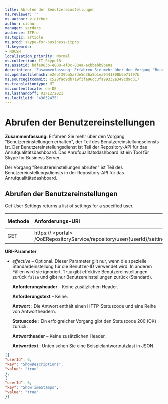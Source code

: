 ```yaml
---
title: Abrufen der Benutzereinstellungen
ms.reviewer: ''
ms.author: v-cichur
author: cichur
manager: serdars
audience: ITPro
ms.topic: article
ms.prod: skype-for-business-itpro
f1.keywords:
- NOCSH
localization_priority: Normal
ms.collection: IT_Skype16
ms.assetid: bdfe063b-e808-4f3c-884a-acbbabb9be0a
description: 'Zusammenfassung: Erfahren Sie mehr über den Vorgang "Benutzereinstellungen erhalten", der Teil des Benutzereinstellungsdiensts ist. Der Benutzereinstellungsdienst ist Teil der Repository-API für das Anrufqualitätsdashboard. Das Anrufqualitätsdashboard ist ein Tool für Skype for Business Server.'
ms.openlocfilehash: e2ebf39ba5a7de5d36a8b1ea0441808b6e71f97b
ms.sourcegitcommit: c528fad9db719f3fa96dc3fa99332a349cd9d317
ms.translationtype: MT
ms.contentlocale: de-DE
ms.lasthandoff: 01/12/2021
ms.locfileid: "49832475"
---
```

# <a name="get-user-settings"></a>Abrufen der Benutzereinstellungen
 
**Zusammenfassung:** Erfahren Sie mehr über den Vorgang "Benutzereinstellungen erhalten", der Teil des Benutzereinstellungsdiensts ist. Der Benutzereinstellungsdienst ist Teil der Repository-API für das Anrufqualitätsdashboard. Das Anrufqualitätsdashboard ist ein Tool für Skype for Business Server.
  
Der Vorgang "Benutzereinstellungen abrufen" ist Teil des Benutzereinstellungsdiensts in der Repository-API für das Anrufqualitätsdashboard.
  
## <a name="get-user-settings"></a>Abrufen der Benutzereinstellungen

Get User Settings returns a list of settings for a specified user.
  

|**Methode**|**Anforderungs-URI**|**HTTP Version**|
|:-----|:-----|:-----|
|GET  <br/> |https:// \<portal\> /QoERepositoryService/repository/user/{userId}/setting  <br/> |HTTP/1.1  <br/> |
   
 **URI-Parameter**
  
- *effective*  – Optional. Dieser Parameter gilt nur, wenn die spezielle Standardeinstellung für die Benutzer-ID verwendet wird. In anderen Fällen wird sie ignoriert. `True` gibt effektive Benutzereinstellungen zurück `false` und gibt nur Benutzereinstellungen zurück (Standard).
    
  **Anforderungsheader** – Keine zusätzlichen Header.
  
  **Anforderungstext** – Keine.
  
  **Antwort** : Die Antwort enthält einen HTTP-Statuscode und eine Reihe von Antwortheadern.
  
  **Statuscode** : Ein erfolgreicher Vorgang gibt den Statuscode 200 (OK) zurück.
  
  **Antwortheader** – Keine zusätzlichen Header.
  
  **Antworttext** : Unten sehen Sie eine Beispielantwortnutzlast in JSON.
  
```json
[{
"userId": 6,
"key": "ShowDescriptions",
"value": "true"
},
{
"userId": 6,
"key": "ShowTimeStamps",
"value": "true"
}]
```
